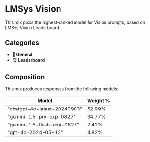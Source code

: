# LMSys Vision

This mix picks the highest-ranked model for Vision prompts, based on LMSys Vision Leaderboard.

## Categories

- 💬 **General**
- 🏆 **Leaderboard**

## Composition

This mix produces responses from the following models:

| Model | Weight % |
|-------|----------|
| "chatgpt-4o-latest-20240903" | 52.99% |
| "gemini-1.5-pro-exp-0827" | 34.77% |
| "gemini-1.5-flash-exp-0827" | 7.42% |
| "gpt-4o-2024-05-13" | 4.82% |
